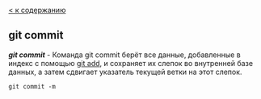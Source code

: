 [< к содержанию](./readme.md)

## git commit

***git commit*** - Команда git commit берёт все данные, добавленные в индекс с помощью [git add](./add.md), и сохраняет их слепок во внутренней базе данных, а затем сдвигает указатель текущей ветки на этот слепок.

`
git commit -m
`